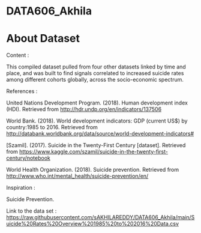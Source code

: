 # DATA606_Akhila

# About Dataset
Content : 

This compiled dataset pulled from four other datasets linked by time and place, and was built to find signals correlated to increased suicide rates among different cohorts globally, across the socio-economic spectrum.

References : 

United Nations Development Program. (2018). Human development index (HDI). Retrieved from http://hdr.undp.org/en/indicators/137506

World Bank. (2018). World development indicators: GDP (current US$) by country:1985 to 2016. Retrieved from http://databank.worldbank.org/data/source/world-development-indicators#

[Szamil]. (2017). Suicide in the Twenty-First Century [dataset]. Retrieved from https://www.kaggle.com/szamil/suicide-in-the-twenty-first-century/notebook

World Health Organization. (2018). Suicide prevention. Retrieved from http://www.who.int/mental_health/suicide-prevention/en/

Inspiration : 

Suicide Prevention.

Link to the data set : https://raw.githubusercontent.com/sAKHILAREDDY/DATA606_Akhila/main/Suicide%20Rates%20Overview%201985%20to%202016%20Data.csv
